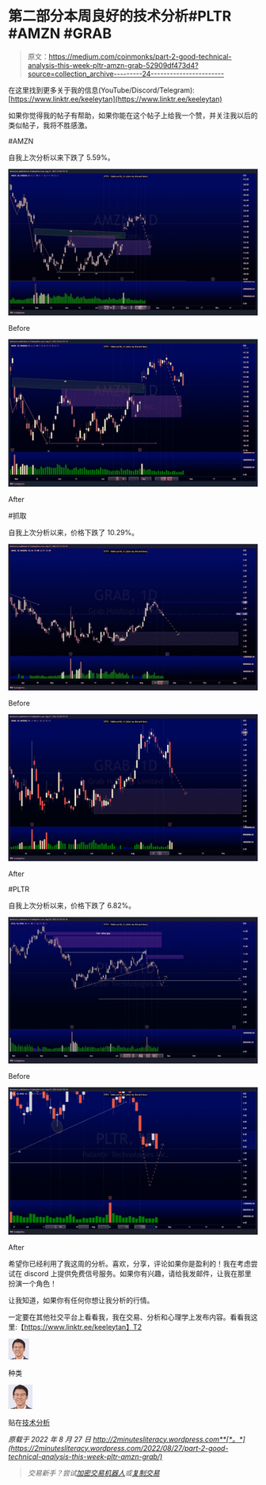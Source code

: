 # 第二部分本周良好的技术分析#PLTR #AMZN #GRAB

> 原文：<https://medium.com/coinmonks/part-2-good-technical-analysis-this-week-pltr-amzn-grab-52909df473d4?source=collection_archive---------24----------------------->

在这里找到更多关于我的信息(YouTube/Discord/Telegram):[https://www.linktr.ee/keeleytan](https://www.linktr.ee/keeleytan)

如果你觉得我的帖子有帮助，如果你能在这个帖子上给我一个赞，并关注我以后的类似帖子，我将不胜感激。

#AMZN

自我上次分析以来下跌了 5.59%。

![](img/468f53c84af8589c5e88ff4554fbfaf0.png)

Before

![](img/b84fd6a08982bfdc8eaca4d852878e92.png)

After

#抓取

自我上次分析以来，价格下跌了 10.29%。

![](img/8ffdf5219a3f18f5dca64d23538ba541.png)

Before

![](img/19986e630f1a6d83e7daaea4f7b6045a.png)

After

#PLTR

自我上次分析以来，价格下跌了 6.82%。

![](img/12b51ded94e74bb80554716ce926c040.png)

Before

![](img/3cb0971609763626da02509df8b7591a.png)

After

希望你已经利用了我这周的分析。喜欢，分享，评论如果你是盈利的！我在考虑尝试在 discord 上提供免费信号服务。如果你有兴趣，请给我发邮件，让我在那里扮演一个角色！

让我知道，如果你有任何你想让我分析的行情。

一定要在其他社交平台上看看我，我在交易、分析和心理学上发布内容。看看我这里:【https://www.linktr.ee/keeleytan】T2

![](img/1b38736025a0cfba5b84fe9568fb2b22.png)

种类

![](img/db188c199a208051c8d6b9606d891204.png)

贴在[技术分析](https://2minutesliteracy.wordpress.com/category/technical-analysis/)

*原载于 2022 年 8 月 27 日 http://2minutesliteracy.wordpress.com**[*。*](https://2minutesliteracy.wordpress.com/2022/08/27/part-2-good-technical-analysis-this-week-pltr-amzn-grab/)*

> *交易新手？尝试[加密交易机器人](/coinmonks/crypto-trading-bot-c2ffce8acb2a)或[复制交易](/coinmonks/top-10-crypto-copy-trading-platforms-for-beginners-d0c37c7d698c)*
